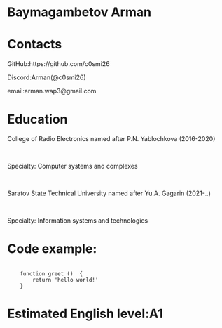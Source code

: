 <h1>Baymagambetov Arman</h1>
<h1>Contacts</h1>
<p>GitHub:https://github.com/c0smi26</p>
<p>Discord:Arman(@c0smi26)</p>
<p>email:arman.wap3@gmail.com</p>
<h1>Education</h1>
<p>College of Radio Electronics named after P.N. Yablochkova (2016-2020)</p><br>
<p>Specialty: Computer systems and complexes</p><br>
<p>Saratov State Technical University named after Yu.A. Gagarin (2021-..)</p><br>
<p>Specialty: Information systems and technologies</p>
<h1>Code example:</h1>
<pre><code>
    <span>function greet ()  {</span>
        <span>return 'hello world!'</span>
    <span>}</span>
</code></pre>
<h1>Estimated English level:A1</h1>
